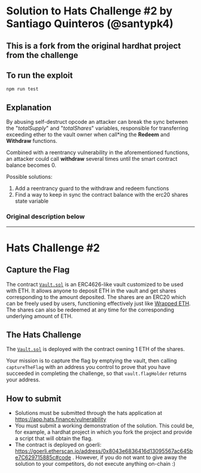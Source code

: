 # Solution to Hats Challenge #2 by Santiago Quinteros (@santypk4) 

## This is a fork from the original hardhat project from the challenge 


## To run the exploit

```
npm run test
```

## Explanation

By abusing self-destruct opcode an attacker can break the sync between the "*totalSupply*" and "*totalShares*" variables, responsible for transferring exceeding ether to the vault owner when call*ing the **Redeem** and **Withdraw** functions.

Combined with a reentrancy vulnerability in the aforementioned functions, an attacker could call **withdraw** several times until the smart contract balance becomes 0.

Possible solutions: 

1. Add a reentrancy guard to the withdraw and redeem functions
2. Find a way to keep in sync the contract balance with the erc20 shares state variable



### Original description below

--------------

# Hats Challenge #2

## Capture the Flag

The contract [`Vault.sol`](./contracts/Vault.sol) is an ERC4626-like vault customized to be used with ETH.
It allows anyone to deposit ETH in the vault and get shares corresponding to the amount deposited.
The shares are an ERC20 which can be freely used by users, functioning effectively just like [Wrapped ETH](https://weth.io).
The shares can also be redeemed at any time for the corresponding underlying amount of ETH.

## The Hats Challenge

The [`Vault.sol`](./contracts/Vault.sol) is deployed with the contract owning 1 ETH of the shares. 

Your mission is to capture the flag by emptying the vault, then calling `captureTheFlag` with an address you control to prove that you have succeeded in completing the challenge, so that `vault.flagHolder` returns your address.

## How to submit

- Solutions must be submitted through the hats application at https://app.hats.finance/vulnerability
- You must submit a working demonstration of the solution. This could be, for example, a hardhat project in which you fork the project and provide a script that will obtain the flag.
- The contract is deployed on goerli: https://goerli.etherscan.io/address/0x8043e6836416d13095567ac645be7C629715885c#code . However, if you do not want to give away the solution to your competitors, do not execute anything on-chain :)
